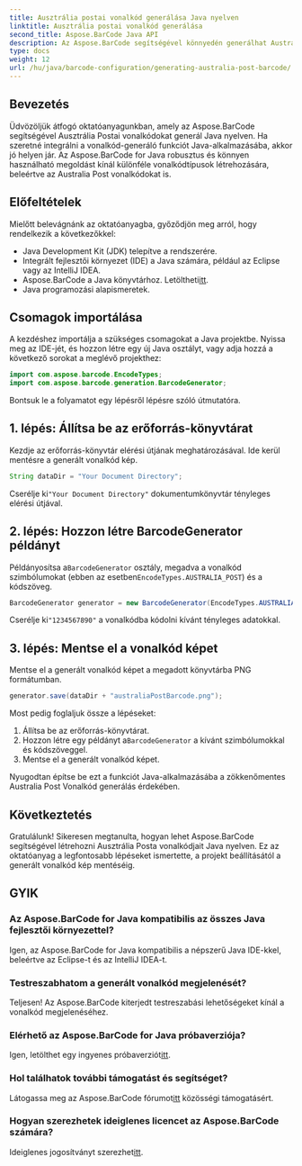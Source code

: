 ```yaml
---
title: Ausztrália postai vonalkód generálása Java nyelven
linktitle: Ausztrália postai vonalkód generálása
second_title: Aspose.BarCode Java API
description: Az Aspose.BarCode segítségével könnyedén generálhat Australia Post vonalkódokat Java nyelven. Kövesse lépésről lépésre bemutató oktatóanyagunkat a zökkenőmentes integráció érdekében.
type: docs
weight: 12
url: /hu/java/barcode-configuration/generating-australia-post-barcode/
---
```


## Bevezetés

Üdvözöljük átfogó oktatóanyagunkban, amely az Aspose.BarCode segítségével Ausztrália Postai vonalkódokat generál Java nyelven. Ha szeretné integrálni a vonalkód-generáló funkciót Java-alkalmazásába, akkor jó helyen jár. Az Aspose.BarCode for Java robusztus és könnyen használható megoldást kínál különféle vonalkódtípusok létrehozására, beleértve az Australia Post vonalkódokat is.

## Előfeltételek

Mielőtt belevágnánk az oktatóanyagba, győződjön meg arról, hogy rendelkezik a következőkkel:

- Java Development Kit (JDK) telepítve a rendszerére.
- Integrált fejlesztői környezet (IDE) a Java számára, például az Eclipse vagy az IntelliJ IDEA.
-  Aspose.BarCode a Java könyvtárhoz. Letöltheti[itt](https://releases.aspose.com/barcode/java/).
- Java programozási alapismeretek.

## Csomagok importálása

A kezdéshez importálja a szükséges csomagokat a Java projektbe. Nyissa meg az IDE-jét, és hozzon létre egy új Java osztályt, vagy adja hozzá a következő sorokat a meglévő projekthez:

```java
import com.aspose.barcode.EncodeTypes;
import com.aspose.barcode.generation.BarcodeGenerator;
```

Bontsuk le a folyamatot egy lépésről lépésre szóló útmutatóra.

## 1. lépés: Állítsa be az erőforrás-könyvtárat

Kezdje az erőforrás-könyvtár elérési útjának meghatározásával. Ide kerül mentésre a generált vonalkód kép.

```java
String dataDir = "Your Document Directory";
```

 Cserélje ki`"Your Document Directory"` dokumentumkönyvtár tényleges elérési útjával.

## 2. lépés: Hozzon létre BarcodeGenerator példányt

 Példányosítsa a`BarcodeGenerator` osztály, megadva a vonalkód szimbólumokat (ebben az esetben`EncodeTypes.AUSTRALIA_POST`) és a kódszöveg.

```java
BarcodeGenerator generator = new BarcodeGenerator(EncodeTypes.AUSTRALIA_POST, "1234567890");
```

 Cserélje ki`"1234567890"` a vonalkódba kódolni kívánt tényleges adatokkal.

## 3. lépés: Mentse el a vonalkód képet

Mentse el a generált vonalkód képet a megadott könyvtárba PNG formátumban.

```java
generator.save(dataDir + "australiaPostBarcode.png");
```

Most pedig foglaljuk össze a lépéseket:

1. Állítsa be az erőforrás-könyvtárat.
2.  Hozzon létre egy példányt a`BarcodeGenerator` a kívánt szimbólumokkal és kódszöveggel.
3. Mentse el a generált vonalkód képet.

Nyugodtan építse be ezt a funkciót Java-alkalmazásába a zökkenőmentes Australia Post Vonalkód generálás érdekében.

## Következtetés

Gratulálunk! Sikeresen megtanulta, hogyan lehet Aspose.BarCode segítségével létrehozni Ausztrália Posta vonalkódjait Java nyelven. Ez az oktatóanyag a legfontosabb lépéseket ismertette, a projekt beállításától a generált vonalkód kép mentéséig.

## GYIK

### Az Aspose.BarCode for Java kompatibilis az összes Java fejlesztői környezettel?
Igen, az Aspose.BarCode for Java kompatibilis a népszerű Java IDE-kkel, beleértve az Eclipse-t és az IntelliJ IDEA-t.

### Testreszabhatom a generált vonalkód megjelenését?
Teljesen! Az Aspose.BarCode kiterjedt testreszabási lehetőségeket kínál a vonalkód megjelenéséhez.

### Elérhető az Aspose.BarCode for Java próbaverziója?
 Igen, letölthet egy ingyenes próbaverziót[itt](https://releases.aspose.com/).

### Hol találhatok további támogatást és segítséget?
 Látogassa meg az Aspose.BarCode fórumot[itt](https://forum.aspose.com/c/barcode/13) közösségi támogatásért.

### Hogyan szerezhetek ideiglenes licencet az Aspose.BarCode számára?
 Ideiglenes jogosítványt szerezhet[itt](https://purchase.aspose.com/temporary-license/).